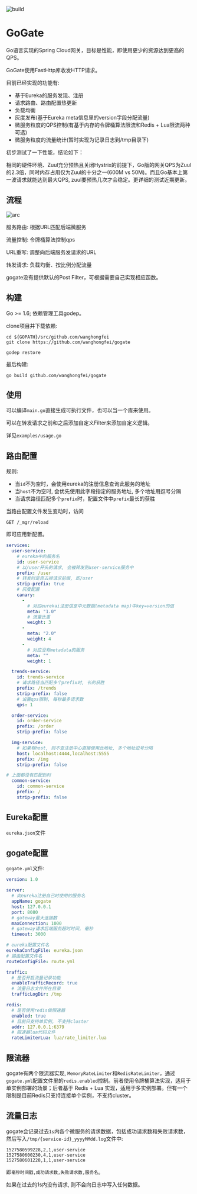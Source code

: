 ![build](https://api.travis-ci.org/wanghongfei/gogate.svg?branch=master)

# GoGate

Go语言实现的Spring Cloud网关，目标是性能，即使用更少的资源达到更高的QPS。

GoGate使用FastHttp库收发HTTP请求。



目前已经实现的功能有:

- 基于Eureka的服务发现、注册
- 请求路由、路由配置热更新
- 负载均衡
- 灰度发布(基于Eureka meta信息里的version字段分配流量)
- 微服务粒度的QPS控制(有基于内存的令牌桶算法限流和Redis + Lua限流两种可选)
- 微服务粒度的流量统计(暂时实现为记录日志到/tmp目录下)

初步测试了一下性能，结论如下：

相同的硬件环境、Zuul充分预热且关闭Hystrix的前提下，Go版的网关QPS为Zuul的2.3倍，同时内存占用仅为Zuul的十分之一(600M vs 50M)。而且Go基本上第一波请求就能达到最大QPS, zuul要预热几次才会稳定。更详细的测试近期更新。



## 流程

![arc](http://ovbyjzegm.bkt.clouddn.com/gogate-arc.jpg)

服务路由: 根据URL匹配后端微服务

流量控制: 令牌桶算法控制qps

URL重写: 调整向后端服务发请求的URL

转发请求: 负载均衡、按比例分配流量



gogate没有提供默认的Post Filter，可根据需要自己实现相应函数。



## 构建

Go >= 1.6; 依赖管理工具godep。

clone项目并下载依赖:

```
cd ${GOPATH}/src/github.com/wanghongfei
git clone https://github.com/wanghongfei/gogate

godep restore
```

最后构建:

```
go build github.com/wanghongfei/gogate
```





## 使用

可以编译`main.go`直接生成可执行文件，也可以当一个库来使用。

可以在转发请求之前和之后添加自定义Filter来添加自定义逻辑。

详见`examples/usage.go`





## 路由配置

规则:

- 当`id`不为空时，会使用eureka的注册信息查询此服务的地址
- 当`host`不为空时, 会优先使用此字段指定的服务地址, 多个地址用逗号分隔
- 当请求路径匹配多个`prefix`时，配置文件中`prefix`最长的获胜

当路由配置文件发生变动时，访问

```
GET /_mgr/reload
```

即可应用新配置。

```yaml
services:
  user-service:
    # eureka中的服务名
    id: user-service
    # 以/user开头的请求, 会被转发到user-service服务中
    prefix: /user
    # 转发时是否去掉请求前缀, 即/user
    strip-prefix: true
    # 灰度配置
    canary:
      -
        # 对应eurekai注册信息中元数据(metadata map)中key=version的值
        meta: "1.0"
        # 流量比重
        weight: 3
      -
        meta: "2.0"
        weight: 4
      -
        # 对应没有metadata的服务
        meta: ""
        weight: 1

  trends-service:
    id: trends-service
    # 请求路径当匹配多个prefix时, 长的获胜
    prefix: /trends
    strip-prefix: false
    # 设置qps限制, 每秒最多请求数
    qps: 1

  order-service:
    id: order-service
    prefix: /order
    strip-prefix: false

  img-service:
    # 如果有host, 则不查注册中心直接使用此地址, 多个地址逗号分隔
    host: localhost:4444,localhost:5555
    prefix: /img
    strip-prefix: false

# 上面都没有匹配到时
  common-service:
    id: common-service
    prefix: /
    strip-prefix: false
```



## Eureka配置

`eureka.json`文件



## gogate配置

`gogate.yml`文件:

```yaml
version: 1.0

server:
  # 向eureka注册自己时使用的服务名
  appName: gogate
  host: 127.0.0.1
  port: 8080
  # gateway最大连接数
  maxConnection: 1000
  # gateway请求后端服务超时时间, 毫秒
  timeout: 3000

# eureka配置文件名
eurekaConfigFile: eureka.json
# 路由配置文件名
routeConfigFile: route.yml

traffic:
  # 是否开启流量记录功能
  enableTrafficRecord: true
  # 流量日志文件所在目录
  trafficLogDir: /tmp

redis:
  # 是否使用redis做限速器
  enabled: true
  # 目前只支持单实例, 不支持cluster
  addr: 127.0.0.1:6379
  # 限速器lua代码文件
  rateLimiterLua: lua/rate_limiter.lua
```



## 限流器

gogate有两个限流器实现, `MemoryRateLimiter`和`RedisRateLimiter`，通过`gogate.yml`配置文件里的`redis.enabled`控制。前者使用令牌桶算法实现，适用于单实例部署的场景；后者基于 Redis + Lua 实现，适用于多实例部署。但有一个限制是目前Redis只支持连接单个实例，不支持cluster。



## 流量日志

gogate会记录过去`1s`内各个微服务的请求数据，包括成功请求数和失败请求数，然后写入`/tmp/{service-id}_yyyyMMdd.log`文件中:

```
1527580599228,2,1,user-service
1527580600230,4,1,user-service
1527580601228,1,1,user-service
```

即`毫秒时间戳,成功请求数,失败请求数,服务名`。

如果在过去的1s内没有请求, 则不会向日志中写入任何数据。

